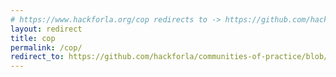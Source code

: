 ```yaml
---
# https://www.hackforla.org/cop redirects to -> https://github.com/hackforla/communities-of-practice/blob/main/README.md
layout: redirect
title: cop
permalink: /cop/
redirect_to: https://github.com/hackforla/communities-of-practice/blob/main/README.md
---
```

